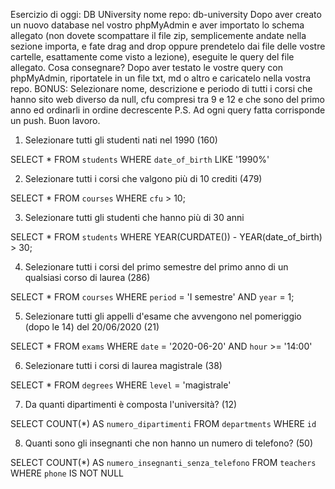 Esercizio di oggi: DB UNiversity
nome repo: db-university
Dopo aver creato un nuovo database nel vostro phpMyAdmin e aver importato lo schema allegato (non dovete scompattare il file zip, semplicemente andate nella sezione importa, e fate drag and drop oppure prendetelo dai file delle vostre cartelle, esattamente come visto a lezione), eseguite le query del file allegato.
Cosa consegnare?
Dopo aver testato le vostre query con phpMyAdmin, riportatele in un file txt, md o altro e caricatelo nella vostra repo.
BONUS:
Selezionare nome, descrizione e periodo di tutti i corsi che hanno sito web diverso da null, cfu compresi tra 9 e 12 e che sono del primo anno ed ordinarli in ordine decrescente
P.S. Ad ogni query fatta corrisponde un push.
Buon lavoro.

1. Selezionare tutti gli studenti nati nel 1990 (160)

SELECT \*
FROM `students`
WHERE `date_of_birth` LIKE '1990%'

2. Selezionare tutti i corsi che valgono più di 10 crediti (479)

SELECT \*
FROM `courses`
WHERE `cfu` > 10;

3. Selezionare tutti gli studenti che hanno più di 30 anni

SELECT \*
FROM `students`
WHERE YEAR(CURDATE()) - YEAR(date_of_birth) > 30;

4. Selezionare tutti i corsi del primo semestre del primo anno di un qualsiasi corso di
   laurea (286)

SELECT \*
FROM `courses`
WHERE `period` = 'I semestre'
AND `year` = 1;

5. Selezionare tutti gli appelli d'esame che avvengono nel pomeriggio (dopo le 14) del
   20/06/2020 (21)

SELECT \*
FROM `exams`
WHERE `date` = '2020-06-20'
AND `hour` >= '14:00'

6. Selezionare tutti i corsi di laurea magistrale (38)

SELECT \*
FROM `degrees`
WHERE `level` = 'magistrale'

7. Da quanti dipartimenti è composta l'università? (12)

SELECT COUNT(\*) AS `numero_dipartimenti`
FROM `departments`
WHERE `id`

8. Quanti sono gli insegnanti che non hanno un numero di telefono? (50)

SELECT COUNT(\*) AS `numero_insegnanti_senza_telefono`
FROM `teachers`
WHERE `phone` IS NOT NULL
